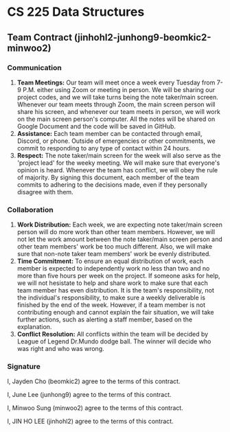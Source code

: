 # CS 225 Data Structures
## Team Contract (jinhohl2-junhong9-beomkic2-minwoo2)

### Communication 
1. **Team Meetings:** Our team will meet once a week every Tuesday from 7-9 P.M. either using Zoom or meeting in person. We will be sharing our project codes, and we will take turns being the note taker/main screen. Whenever our team meets through Zoom, the main screen person will share his screen, and whenever our team meets in person, we will work on the main screen person's computer. All the notes will be shared on Google Document and the code will be saved in GitHub. 
2. **Assistance:** Each team member can be contacted through email, Discord, or phone. Outside of emergencies or other commitments, we commit to responding to any type of contact within 24 hours. 
3. **Respect:** The note taker/main screen for the week will also serve as the 'project lead' for the weeky meeting. We will make sure that everyone's opinion is heard. Whenever the team has conflict, we will obey the rule of majority. By signing this document, each member of the team commits to adhering to the decisions made, even if they personally disagree with them.

### Collaboration
1. **Work Distribution:** Each week, we are expecting note taker/main screen person will do more work than other team members. However, we will not let the work amount between the note taker/main screen person and other team members' work be too much different. Also, we will make sure that non-note taker team members' work be evenly distributed. 
2. **Time Commitment:** To ensure an equal distribution of work, each member is expected to independently work no less than two and no more than five hours per week on the project. If someone asks for help, we will not hesistate to help and share work to make sure that each team member has even distribution. It is the team's responsibility, not the individual's responsibility, to make sure a weekly deliverable is finished by the end of the week. 
However, if a team member is not contributing enough and cannot explain the fair situation, we will take further actions, such as alerting a staff member, based on the explanation. 
3. **Conflict Resolution:** All conflicts within the team will be decided by League of Legend Dr.Mundo dodge ball. The winner will decide who was right and who was wrong. 

### Signature
I, Jayden Cho (beomkic2) agree to the terms of this contract.

I, June Lee (junhong9) agree to the terms of this contract.

I, Minwoo Sung (minwoo2) agree to the terms of this contract.

I, JIN HO LEE (jinhohl2) agree to the terms of this contract.
